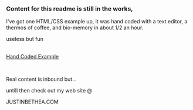 <html><body><h3>Content for this readme is still in the works,</h3>
 <content><p>I've got one HTML/CSS example up, it was hand coded with a text editor, a thermos of coffee, and bio-memory in about 1/2 an hour.</p>
 <p>useless but fun </p> <br>
  <a href="class3.html">Hand Coded Example</a> <br>
  <p><br></p>
 <p>Real content is inbound but...</p>
<p>untill then check out my web site @</p> <p></a href="https://justinbethea.com">JUSTINBETHEA.COM </a></p>
 <br><Thanks</content>
</body>
</html>
   

<!--
**justinbethea/justinbethea** is a ✨ _special_ ✨ repository because its `README.md` (this file) appears on your GitHub profile.

Here are some ideas to get you started:

- 🔭 I’m currently working on ...
- 🌱 I’m currently learning ...
- 👯 I’m looking to collaborate on ...
- 🤔 I’m looking for help with ...
- 💬 Ask me about ...
- 📫 How to reach me: ...
- 😄 Pronouns: ...
- ⚡ Fun fact: ...
-->


